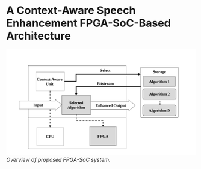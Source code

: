 
# A Context-Aware Speech Enhancement FPGA-SoC-Based Architecture
![](./Documentation/Figs/Overview.svg)
*Overview of proposed FPGA-SoC system.*
<link href="./Style_README.css" rel="stylesheet">
